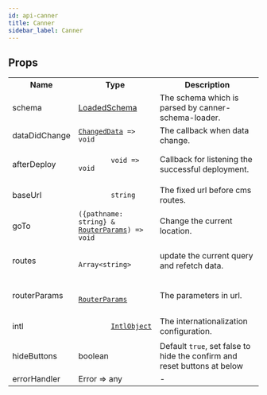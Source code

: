 ```yaml
---
id: api-canner
title: Canner
sidebar_label: Canner
---
```


## Props

<table>
  <tr>
    <th>Name</th>
    <th>Type</th>
    <th>Description</th>
  </tr>
  <tr>
    <td>schema</td>
    <td>
      <a href="api-types#loadedschema">LoadedSchema</a>
    </td>
    <td>
      The schema which is parsed by canner-schema-loader.
    </td>
  </tr>
  <tr>
    <td>dataDidChange</td>
    <td>
      <code><a href="api-types#changeddata">ChangedData</a> => void</code>
    </td>
    <td>
      The callback when data change.
    </td>
  </tr>
  <tr>
    <td>afterDeploy</td>
    <td>
      <code>
        void => void
      </code>
    </td>
    <td>
      Callback for listening the successful deployment.
    </td>
  </tr>
  <tr>
    <td>baseUrl</td>
    <td>
      <code>
        string
      </code>
    </td>
    <td>
      The fixed url before cms routes.
    </td>
  </tr>
  <tr>
    <td>goTo</td>
    <td><code>({pathname: string} & <a href="api-types#routerparams">RouterParams</a>) => void</code></td>
    <td>Change the current location.</td>
  </tr>
  <tr>
    <td>routes</td>
    <td>
      <code>
        Array&lt;string>
      </code>
    </td>
    <td>update the current query and refetch data.</td>
  </tr>
  <tr>
    <td>routerParams</td>
    <td>
      <code>
       <a href="api-types#routerparams">RouterParams</a>
      </code>  
    </td>
    <td>The parameters in url.</td>
  </tr>
  <tr>
    <td>intl</td>
    <td>
      <code>
        <a href="api-types#intlobject">IntlObject</a>
      </code>
    </td>
    <td>The internationalization configuration.</td>
  </tr>
  <tr>
    <td>hideButtons</td>
    <td>boolean</td>
    <td>Default <code>true</code>, set false to hide the confirm and reset buttons at below</td>
  </tr>
  <tr>
    <td>errorHandler</td>
    <td>Error => any</td>
    <td>-</td>
  </tr>
</table>
